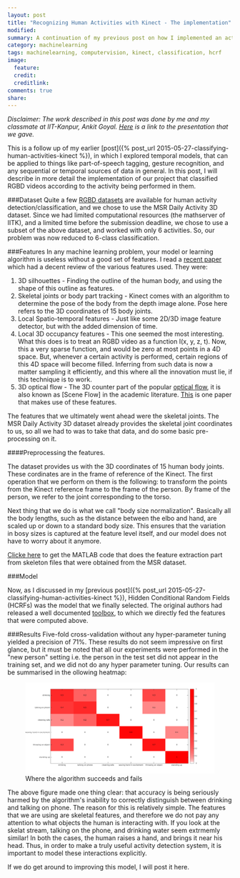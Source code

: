 ```yaml
---
layout: post
title: "Recognizing Human Activities with Kinect - The implementation"
modified:
summary: A continuation of my previous post on how I implemented an activity recognition system using a Kinect.
category: machinelearning
tags: machinelearning, computervision, kinect, classification, hcrf
image:
  feature: 
  credit: 
  creditlink: 
comments: true
share: 
---
```

*Disclaimer: The work described in this post was done by me and my classmate at IIT-Kanpur, Ankit Goyal. [Here](/assets/activity-classification.pdf) is a link to the presentation that we gave.*

This is a follow up of my earlier [post]({% post_url 2015-05-27-classifying-human-activities-kinect %}), in which I explored
temporal models, that can be applied to things like part-of-speech tagging, gesture recognition, and any sequential 
or temporal sources of data in general. In this post, I will describe in more detail the implementation of our
project that classified RGBD videos according to the activity being performed in them.


###Dataset
Quite a few [RGBD datasets](http://research.microsoft.com/en-us/um/people/zliu/ActionRecoRsrc/) 
are available for human activity detection/classification, and we chose to use the 
MSR Daily Activity 3D dataset. Since we had limited computational resources (the mathserver of IITK),
and a limited time before the submission deadline, we chose to use a subset of the above dataset, 
and worked with only 6 activities. So, our problem was now reduced to 6-class classification.

###Features
In any machine learning problem, your model or learning algorithm is useless without a good set of
features. I read a [recent paper](http://www.sciencedirect.com/science/article/pii/S0167865514001299) which
had a decent review of the various features used. They were:

1. 3D silhouettes - Finding the outline of the human body, and using the shape of this outline as features.
2. Skeletal joints or body part tracking - Kinect comes with an algorithm to determine the pose of the body
from the depth image alone. Pose here refers to the 3D coordinates of 15 body joints. 
3. Local Spatio-temporal features - Just like some 2D/3D image feature detector, but with the added dimension of time.
4. Local 3D occupancy features - This one seemed the most interesting. What this does is to treat an RGBD video as
a function I(x, y, z, t). Now, this a very sparse function, and would be zero at most points in a 4D space. But, 
whenever a certain activity is performed, certain regions of this 4D space will become filled. Inferring from 
such data is now a matter sampling it efficiently, and this where all the innovation must lie, if this technique 
is to work.
5. 3D optical flow - The 3D counter part of the popular [optical flow](http://en.wikipedia.org/wiki/Optical_flow), 
it is also known as [Scene Flow] in the academic literature. [This](http://www.sciencedirect.com/science/article/pii/S1077314210001748) 
is one paper that makes use of these features.

The features that we ultimately went ahead were the skeletal joints. The MSR Daily Activity 3D dataset already provides
the skeletal joint coordinates to us, so all we had to was to take that data, and do some basic pre-processing on it.

####Preprocessing the features.

The dataset provides us with the 3D coordinates of 15 human body joints. These cordinates are in the frame of reference of the Kinect.
The first operation that we perform on them is the following: to transform the points from the Kinect reference frame to the frame
of the person. By frame of the person, we refer to the joint corresponding to the torso.

Next thing that we do is what we call "body size normalization". Basically all the body lengths, such as the distance between the elbo and 
hand, are scaled up or down to a standard body size. This ensures that the variation in bosy sizes is captured at the feature level itself,
and our model does not have to worry about it anymore. 

[Clicke here](https://gist.github.com/avisingh599/73ac41db59d87115c99e) to get the MATLAB code that does the feature extraction part from skeleton files that were obtained from the MSR dataset. 

###Model

Now, as I discussed in my [previous post]({% post_url 2015-05-27-classifying-human-activities-kinect %}), Hidden Conditional
Random Fields (HCRFs) was the model that we finally selected. The original authors had released a well documented 
[toolbox](http://sourceforge.net/projects/hcrf/), to which we directly fed the features that were computed above.

###Results
Five-fold cross-validation without any hyper-parameter tuning yielded a precision of 71%. These results do not seem impressive
on first glance, but it must be noted that all our experiments were performed in the "new person" setting i.e. the person in the
test set did not appear in the training set, and we did not do any hyper parameter tuning. Our results can be summarised in the 
ollowing heatmap:

<figure>
	<img src="/images/kinect_activity/heatmap.bmp">
	<figcaption>Where the algorithm succeeds and fails</figcaption>
</figure>

The above figure made one thing clear: that accuracy is being seriously harmed by the algorithm's inability
to correctly distinguish between drinking and talking on phone. The reason for this is relatively simple. 
The features that we are using are skeletal features, and therefore we do not pay any attention to what
objects the human is interacting with. If you look at the skelat stream, talking on the phone, and drinking
water seem extrmemly similar! In both the cases, the human raises a hand, and brings it near his head. 
Thus, in order to make a truly useful activity detection system, it is important to model these interactions
explicitly. 

If we do get around to improving this model, I will post it here. 


